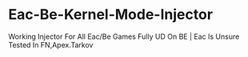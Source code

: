 # Eac-Be-Kernel-Mode-Injector
Working Injector For All Eac/Be Games Fully UD On BE |  Eac Is Unsure Tested In FN,Apex.Tarkov
